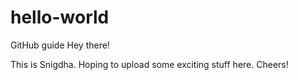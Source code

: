 # hello-world
GitHub guide
Hey there!

This is Snigdha. Hoping to upload some exciting stuff here.
Cheers!
